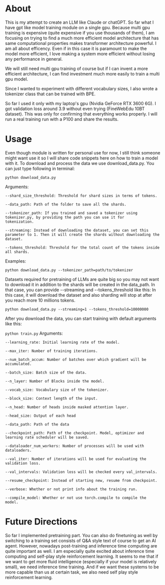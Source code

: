 # About
This is my attempt to create an LLM like Claude or chatGPT. So far what I have gpt like model training
module on a single gpu. Because multi gpu training is expensive (quite expensive if you use thousands of them),
I am focusing on trying to find a much more efficient model architecture that has same computational properties
makes transformer architecture powerful. I am all about efficency. Even if in this case it is paramount to make
the model more efficient, I love making a system more efficient without losing any performance in general.

We will still need multi gpu training of course but if I can invent a more efficient architecture, I can find
investment much more easily to train a multi gpu model.

Since I wanted to experiment with different vocabulary sizes, I also wrote a tokenizer class that can be trained with BPE.

So far I used it only with my laptop's gpu (Nvidia GeForce RTX 3600 6G). I got validation loss around 3.9 without even
trying (FineWebEdu 10BT dataset). This was only for confirming that everything works properly. I will run a real training run with a P100 and share the results.

# Usage
Even though module is written for personal use for now, I still think someone might want use it so I will share
code snippets here on how to train a model with it.
To download and process the data we use download_data.py. You can just type following in terminal:

`python download_data.py`

Arguments:

    --shard_size_threshold: Threshold for shard sizes in terms of tokens.
    
    --data_path: Path of the folder to save all the shards.
    
    --tokenizer_path: If you trained and saved a tokenizer using tokenizer.py, by providing the path you can use it for
    tokenization.
    
    --streaming: Instead of downloading the dataset, you can set this parameter to 1. Then it will create the shards without downloading the dataset.
    
    --tokens_threshold: Threshold for the total count of the tokens inside all shards.
    

Examples:

`python download_data.py --tokenizer_path=path/to/tokenizer`

Datasets required for pretraining of LLMs are quite big so you may not want to download it in addition to the shards will be created in the data_path. In that case, you can provide --streaming and --tokens_threshold like this:
In this case, it will download the dataset and also sharding will stop at after you reach more 10 millions tokens.

`python download_data.py --streaming=1 --tokens_threshold=10000000`

After you download the data, you can start training with default arguments like this:

`python train.py`
Arguments:

    --learning_rate: Initial learning rate of the model.
    
    --max_iter: Number of training iterations.
    
    --num_batch_accum: Number of batches over which gradient will be accumulated.
    
    --batch_size: Batch size of the data.
    
    --n_layer: Number of Blocks inside the model.
    
    --vocab_size: Vocabulary size of the tokenizer.
    
    --block_size: Context length of the input.
    
    --n_head: Number of heads inside masked attention layer.
    
    --head_size: Output of each head
    
    --data_path: Path of the data
    
    --checkpoint_path: Path of the checkpoint. Model, optimizer and learning rate scheduler will be saved.

    --dataloader_num_workers: Number of processes will be used with dataloaders.
    
    --val_iter: Number of iterations will be used for evaluating the validation loss.
    
    --val_intervals: Validation loss will be checked every val_intervals.
    
    --resume_checkpoint: Instead of starting new, resume from checkpoint.
    
    --verbose: Whether or not print info about the training run.
    
    --compile_model: Whether or not use torch.compile to compile the model.
    

# Future Directions
So far I implemented pretraining part. You can also do finetuning as well by switching to a training set consists of Q&A
style text of course to get an AI agent. However, nowadays post-training and inference time computing are quite important as well. I am especially quite excited about inference time computing and self-play style reinforcement learning.
It seems to me that if we want to get more fluid intelligence (especially if your model is relatively small), we need
inference time training. And if we want these systems to be more capable than us at certain task, we also need self play
style reinforcement learning.
